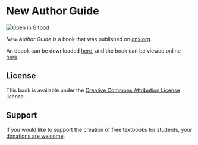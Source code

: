 # New Author Guide

[![Open in Gitpod](https://gitpod.io/button/open-in-gitpod.svg)](https://gitpod.io/from-referrer/)

_New Author Guide_ is a book that was published on [cnx.org](https://cnx.org/).

An ebook can be downloaded [here](https://github.com/cnx-user-books/cnxbook-new-author-guide/releases/latest), and the book can be viewed online [here](https://github.com/cnx-user-books/cnxbook-new-author-guide/releases/latest).

## License
This book is available under the [Creative Commons Attribution License](./LICENSE) license.

## Support
If you would like to support the creation of free textbooks for students, your [donations are welcome](https://riceconnect.rice.edu/donation/support-openstax-banner).
